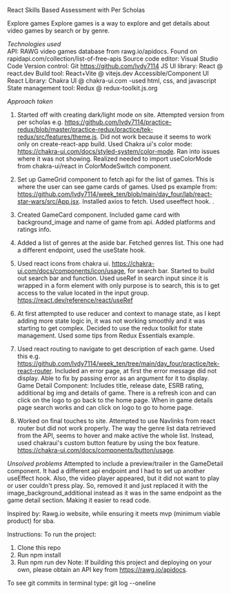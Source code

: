 React Skills Based Assessment with Per Scholas

Explore games
Explore games is a way to explore and get details about video games by search or by genre.

_Technologies used_  
API: RAWG video games database from rawg.io/apidocs. Found on rapidapi.com/collection/list-of-free-apis
Source code editor: Visual Studio Code
Version control: Git https://github.com/lvdy7114
JS UI library: React @ react.dev
Build tool: React+Vite @ vitejs.dev
Accessible/Component UI React Library: Chakra UI @ chakra-ui.com
-used html, css, and javascript
State management tool: Redux @ redux-toolkit.js.org

_Approach taken_

1. Started off with creating dark/light mode on site. Attempted version from per scholas
   e.g. https://github.com/lvdy7114/practice-redux/blob/master/practice-redux/practice/tek-redux/src/features/theme.js. Did not work because it seems to work only on create-react-app build. Used Chakra ui's color mode: https://chakra-ui.com/docs/styled-system/color-mode. Ran into issues where it was not showing. Realized needed to import useColorMode from chakra-ui/react in ColorModeSwitch component.

2. Set up GameGrid component to fetch api for the list of games. This is where the user can see game cards of games. Used ps example from:
   https://github.com/lvdy7114/week_ten/blob/main/day_four/lab/react-star-wars/src/App.jsx. Installed axios to fetch. Used useeffect hook.
   .
3. Created GameCard component. Included game card with background_image and name of game from api. Added platforms and ratings info.

4. Added a list of genres at the aside bar. Fetched genres list. This one had a different endpoint, used the useState hook.

5. Used react icons from chakra ui. https://chakra-ui.com/docs/components/icon/usage, for search bar. Started to build out search bar and function. Used useRef in search input since it is wrapped in a form element with only purpose is to search, this is to get access to the value located in the input group. https://react.dev/reference/react/useRef

6. At first attempted to use reducer and context to manage state, as I kept adding more state logic in, it was not working smoothly and it was starting to get complex. Decided to use the redux toolkit for state management. Used some tips from Redux Essentials example.

7. Used react routing to navigate to get description of each game. Used this e.g. https://github.com/lvdy7114/week_ten/tree/main/day_four/practice/tek-react-router.
   Included an error page, at first the error message did not display. Able to fix by passing error as an argument for it to display.
   Game Detail Component: Includes title, release date, ESRB rating, additional bg img and details of game. There is a refresh icon and can click on the logo to go back to the home page. When in game details page search works and can click on logo to go to home page.

8. Worked on final touches to site. Attempted to use Navlinks from react router but did not work properly. The way the genre list data retrieved from the API, seems to hover and make active the whole list. Instead, used chakraui's custom button feature by using the box feature.
   https://chakra-ui.com/docs/components/button/usage.

_Unsolved problems_
Attempted to include a preview/trailer in the GameDetail component. It had a different api endpoint and I had to set up another useEffect hook. Also, the video player appeared, but it did not want to play or user couldn't press play. So, removed it and just replaced it with the image_background_additional instead as it was in the same endpoint as the game detail section. Making it easier to read code.

Inspired by: Rawg.io website, while ensuring it meets mvp (minimum viable product) for sba.

Instructions:
To run the project:

1. Clone this repo
2. Run npm install
3. Run npm run dev
   Note: If building this project and deploying on your own,
   please obtain an API key from https://rawg.io/apidocs.

To see git commits in terminal type: git log --oneline

